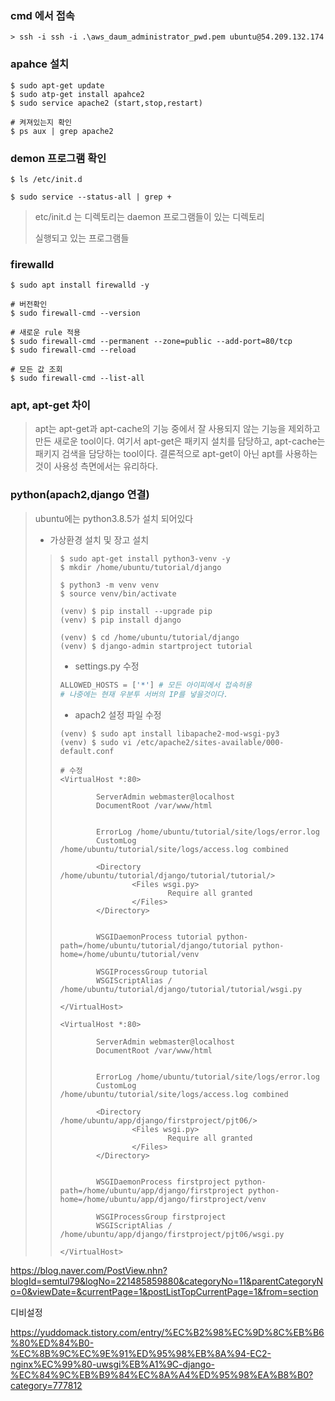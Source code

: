 ### cmd 에서 접속

```shell
> ssh -i ssh -i .\aws_daum_administrator_pwd.pem ubuntu@54.209.132.174
```

### apahce 설치

```shell
$ sudo apt-get update
$ sudo atp-get install apahce2
$ sudo service apache2 (start,stop,restart)

# 켜져있는지 확인
$ ps aux | grep apache2
```

### demon 프로그램 확인

```shell
$ ls /etc/init.d

$ sudo service --status-all | grep +
```

> etc/init.d 는 디렉토리는 daemon 프로그램들이 있는 디렉토리
>
> 실행되고 있는 프로그램들



### firewalld

```shell
$ sudo apt install firewalld -y

# 버전확인
$ sudo firewall-cmd --version

# 새로운 rule 적용
$ sudo firewall-cmd --permanent --zone=public --add-port=80/tcp
$ sudo firewall-cmd --reload

# 모든 값 조회
$ sudo firewall-cmd --list-all
```



### apt, apt-get 차이

> apt는 apt-get과 apt-cache의 기능 중에서 잘 사용되지 않는 기능을 제외하고 만든 새로운 tool이다.
> 여기서 apt-get은 패키지 설치를 담당하고, apt-cache는 패키지 검색을 담당하는 tool이다.
> 결론적으로 apt-get이 아닌 apt를 사용하는 것이 사용성 측면에서는 유리하다.



### python(apach2,django 연결)

> ubuntu에는 python3.8.5가 설치 되어있다
>
> - 가상환경 설치 및 장고 설치
>
> > ```shell
> > $ sudo apt-get install python3-venv -y
> > $ mkdir /home/ubuntu/tutorial/django
> > 
> > $ python3 -m venv venv
> > $ source venv/bin/activate
> > 
> > (venv) $ pip install --upgrade pip
> > (venv) $ pip install django
> > 
> > (venv) $ cd /home/ubuntu/tutorial/django
> > (venv) $ django-admin startproject tutorial
> > ```
> >
> > - settings.py 수정
> >
> > ```python
> > ALLOWED_HOSTS = ['*'] # 모든 아이피에서 접속허용
> > # 나중에는 현재 우분투 서버의 IP를 넣을것이다.
> > ```
> >
> > - apach2 설정 파일 수정
> >
> > ```shell
> > (venv) $ sudo apt install libapache2-mod-wsgi-py3
> > (venv) $ sudo vi /etc/apache2/sites-available/000-default.conf
> > 
> > # 수정
> > <VirtualHost *:80>
> >         
> >         ServerAdmin webmaster@localhost
> >         DocumentRoot /var/www/html
> > 
> >         
> >         ErrorLog /home/ubuntu/tutorial/site/logs/error.log
> >         CustomLog /home/ubuntu/tutorial/site/logs/access.log combined
> > 
> >         <Directory /home/ubuntu/tutorial/django/tutorial/tutorial/>
> >                 <Files wsgi.py>
> >                         Require all granted
> >                 </Files>
> >         </Directory>
> > 
> > 
> >         WSGIDaemonProcess tutorial python-path=/home/ubuntu/tutorial/django/tutorial python-home=/home/ubuntu/tutorial/venv
> >         
> >         WSGIProcessGroup tutorial
> >         WSGIScriptAlias / /home/ubuntu/tutorial/django/tutorial/tutorial/wsgi.py
> >         
> > </VirtualHost>
> > ```
> >
> > ```shell
> > <VirtualHost *:80>
> >         
> >         ServerAdmin webmaster@localhost
> >         DocumentRoot /var/www/html
> > 
> >         
> >         ErrorLog /home/ubuntu/tutorial/site/logs/error.log
> >         CustomLog /home/ubuntu/tutorial/site/logs/access.log combined
> > 
> >         <Directory /home/ubuntu/app/django/firstproject/pjt06/>
> >                 <Files wsgi.py>
> >                         Require all granted
> >                 </Files>
> >         </Directory>
> > 
> > 
> >         WSGIDaemonProcess firstproject python-path=/home/ubuntu/app/django/firstproject python-home=/home/ubuntu/app/django/firstproject/venv
> >         
> >         WSGIProcessGroup firstproject
> >         WSGIScriptAlias / /home/ubuntu/app/django/firstproject/pjt06/wsgi.py
> >         
> > </VirtualHost>
> > ```
> >
> > 

https://blog.naver.com/PostView.nhn?blogId=semtul79&logNo=221485859880&categoryNo=11&parentCategoryNo=0&viewDate=&currentPage=1&postListTopCurrentPage=1&from=section



디비설정

https://yuddomack.tistory.com/entry/%EC%B2%98%EC%9D%8C%EB%B6%80%ED%84%B0-%EC%8B%9C%EC%9E%91%ED%95%98%EB%8A%94-EC2-nginx%EC%99%80-uwsgi%EB%A1%9C-django-%EC%84%9C%EB%B9%84%EC%8A%A4%ED%95%98%EA%B8%B0?category=777812